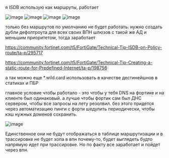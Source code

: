 я ISDB использую как маршруты, работает

![image](https://github.com/user-attachments/assets/8bde5373-9f9b-42a1-9b01-91c4de71b8cf)
![image](https://github.com/user-attachments/assets/3829ab44-9951-46fc-9529-cbb6928785d6)
![image](https://github.com/user-attachments/assets/eb37a0b2-4522-47c2-9e47-bab24cc17573)
![image](https://github.com/user-attachments/assets/2ab1f1f3-91dc-4f27-94db-a36b3e926a10)

только без маршрутов по умолчанию не будет работать. нужно создать дубли дефолтроута для всех своих ВПН шлюзов с такой же АД и меньшим приоритетом, тогда заработает

https://community.fortinet.com/t5/FortiGate/Technical-Tip-ISDB-on-Policy-route/ta-p/295717

https://community.fortinet.com/t5/FortiGate/Technical-Tip-Creating-a-static-route-for-Predefined-Internet/ta-p/198756

а так можно еще *.wild.card использовать в качестве дестинейшнов в статиках и ПБР

главное условие чтобы работало - это чтобы у тебя DNS на фортике и на клиенте был одинаковый. а лучше чтобы фортик сам был ДНС сервером, чтобы все запросы на лету резолвил. без этого придется через автоматизацию пинги с форти шедулить периодически, чтобы кэш нужных доменов сохранить.

![image](https://github.com/user-attachments/assets/2b12e2fe-d2e7-4d98-beba-bff9667fabbc)

Единственное они не будут отображаться в таблице маршрутизации и в трассировке не будет хопа в впн почему-то, будет выглядеть будто напрямую идет при трассировке. Но по факту все заработает и пойдет через впн.



